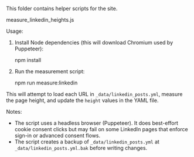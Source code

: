 This folder contains helper scripts for the site.

measure_linkedin_heights.js

Usage:

1. Install Node dependencies (this will download Chromium used by Puppeteer):

   npm install

2. Run the measurement script:

   npm run measure:linkedin

This will attempt to load each URL in `_data/linkedin_posts.yml`, measure the page height, and update the `height` values in the YAML file.

Notes:
- The script uses a headless browser (Puppeteer). It does best-effort cookie consent clicks but may fail on some LinkedIn pages that enforce sign-in or advanced consent flows.
- The script creates a backup of `_data/linkedin_posts.yml` at `_data/linkedin_posts.yml.bak` before writing changes.
